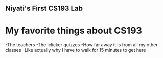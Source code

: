 ## Niyati's First CS193 Lab

# My favorite things about CS193
-The teachers
-The iclicker quizzes
-How far away it is from all my other classes
-Like actually why I have to walk for 15 minutes to get here
